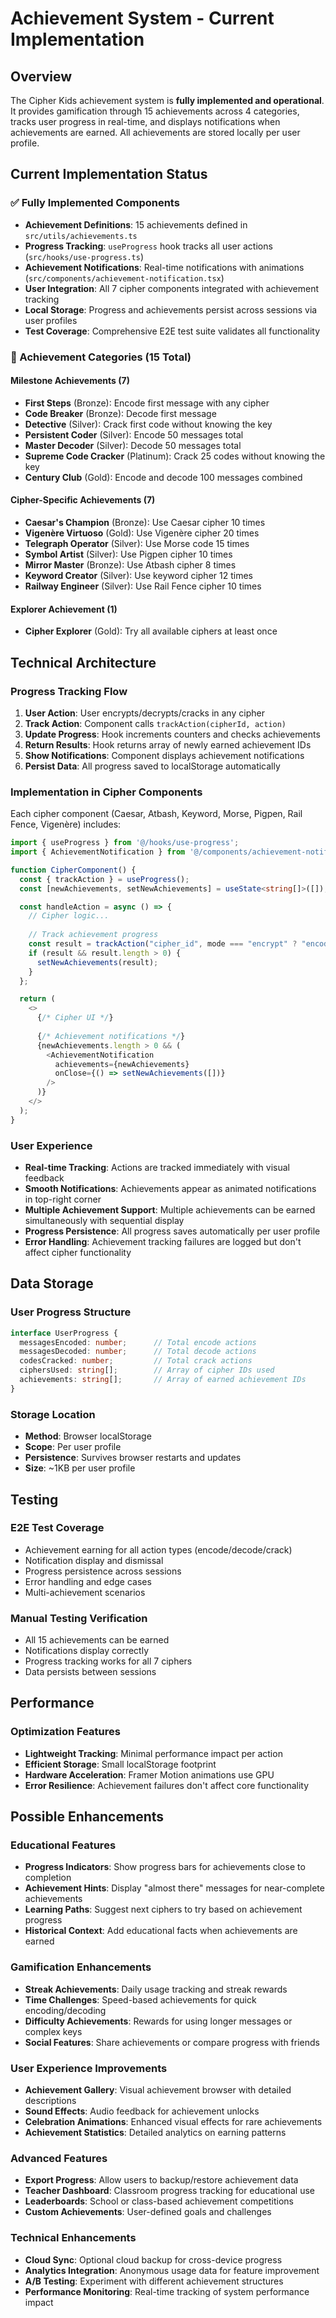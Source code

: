 # Achievement System - Current Implementation

## Overview

The Cipher Kids achievement system is **fully implemented and operational**. It provides gamification through 15 achievements across 4 categories, tracks user progress in real-time, and displays notifications when achievements are earned. All achievements are stored locally per user profile.

## Current Implementation Status

### ✅ Fully Implemented Components

- **Achievement Definitions**: 15 achievements defined in `src/utils/achievements.ts`
- **Progress Tracking**: `useProgress` hook tracks all user actions (`src/hooks/use-progress.ts`)
- **Achievement Notifications**: Real-time notifications with animations (`src/components/achievement-notification.tsx`)
- **User Integration**: All 7 cipher components integrated with achievement tracking
- **Local Storage**: Progress and achievements persist across sessions via user profiles
- **Test Coverage**: Comprehensive E2E test suite validates all functionality

### 🎯 Achievement Categories (15 Total)

#### Milestone Achievements (7)
- **First Steps** (Bronze): Encode first message with any cipher
- **Code Breaker** (Bronze): Decode first message  
- **Detective** (Silver): Crack first code without knowing the key
- **Persistent Coder** (Silver): Encode 50 messages total
- **Master Decoder** (Silver): Decode 50 messages total
- **Supreme Code Cracker** (Platinum): Crack 25 codes without knowing the key
- **Century Club** (Gold): Encode and decode 100 messages combined

#### Cipher-Specific Achievements (7)
- **Caesar's Champion** (Bronze): Use Caesar cipher 10 times
- **Vigenère Virtuoso** (Gold): Use Vigenère cipher 20 times
- **Telegraph Operator** (Silver): Use Morse code 15 times
- **Symbol Artist** (Silver): Use Pigpen cipher 10 times
- **Mirror Master** (Bronze): Use Atbash cipher 8 times
- **Keyword Creator** (Silver): Use keyword cipher 12 times
- **Railway Engineer** (Silver): Use Rail Fence cipher 10 times

#### Explorer Achievement (1)
- **Cipher Explorer** (Gold): Try all available ciphers at least once

## Technical Architecture

### Progress Tracking Flow

1. **User Action**: User encrypts/decrypts/cracks in any cipher
2. **Track Action**: Component calls `trackAction(cipherId, action)`
3. **Update Progress**: Hook increments counters and checks achievements
4. **Return Results**: Hook returns array of newly earned achievement IDs
5. **Show Notifications**: Component displays achievement notifications
6. **Persist Data**: All progress saved to localStorage automatically

### Implementation in Cipher Components

Each cipher component (Caesar, Atbash, Keyword, Morse, Pigpen, Rail Fence, Vigenère) includes:

```typescript
import { useProgress } from '@/hooks/use-progress';
import { AchievementNotification } from '@/components/achievement-notification';

function CipherComponent() {
  const { trackAction } = useProgress();
  const [newAchievements, setNewAchievements] = useState<string[]>([]);

  const handleAction = async () => {
    // Cipher logic...
    
    // Track achievement progress
    const result = trackAction("cipher_id", mode === "encrypt" ? "encode" : "decode");
    if (result && result.length > 0) {
      setNewAchievements(result);
    }
  };

  return (
    <>
      {/* Cipher UI */}
      
      {/* Achievement notifications */}
      {newAchievements.length > 0 && (
        <AchievementNotification
          achievements={newAchievements}
          onClose={() => setNewAchievements([])}
        />
      )}
    </>
  );
}
```

### User Experience

- **Real-time Tracking**: Actions are tracked immediately with visual feedback
- **Smooth Notifications**: Achievements appear as animated notifications in top-right corner
- **Multiple Achievement Support**: Multiple achievements can be earned simultaneously with sequential display
- **Progress Persistence**: All progress saves automatically per user profile
- **Error Handling**: Achievement tracking failures are logged but don't affect cipher functionality

## Data Storage

### User Progress Structure
```typescript
interface UserProgress {
  messagesEncoded: number;      // Total encode actions
  messagesDecoded: number;      // Total decode actions  
  codesCracked: number;         // Total crack actions
  ciphersUsed: string[];        // Array of cipher IDs used
  achievements: string[];       // Array of earned achievement IDs
}
```

### Storage Location
- **Method**: Browser localStorage
- **Scope**: Per user profile
- **Persistence**: Survives browser restarts and updates
- **Size**: ~1KB per user profile

## Testing

### E2E Test Coverage
- Achievement earning for all action types (encode/decode/crack)
- Notification display and dismissal
- Progress persistence across sessions
- Error handling and edge cases
- Multi-achievement scenarios

### Manual Testing Verification
- All 15 achievements can be earned
- Notifications display correctly
- Progress tracking works for all 7 ciphers
- Data persists between sessions

## Performance

### Optimization Features
- **Lightweight Tracking**: Minimal performance impact per action
- **Efficient Storage**: Small localStorage footprint
- **Hardware Acceleration**: Framer Motion animations use GPU
- **Error Resilience**: Achievement failures don't affect core functionality

## Possible Enhancements

### Educational Features
- **Progress Indicators**: Show progress bars for achievements close to completion
- **Achievement Hints**: Display "almost there" messages for near-complete achievements
- **Learning Paths**: Suggest next ciphers to try based on achievement progress
- **Historical Context**: Add educational facts when achievements are earned

### Gamification Enhancements
- **Streak Achievements**: Daily usage tracking and streak rewards
- **Time Challenges**: Speed-based achievements for quick encoding/decoding
- **Difficulty Achievements**: Rewards for using longer messages or complex keys
- **Social Features**: Share achievements or compare progress with friends

### User Experience Improvements
- **Achievement Gallery**: Visual achievement browser with detailed descriptions
- **Sound Effects**: Audio feedback for achievement unlocks
- **Celebration Animations**: Enhanced visual effects for rare achievements
- **Achievement Statistics**: Detailed analytics on earning patterns

### Advanced Features
- **Export Progress**: Allow users to backup/restore achievement data
- **Teacher Dashboard**: Classroom progress tracking for educational use
- **Leaderboards**: School or class-based achievement competitions
- **Custom Achievements**: User-defined goals and challenges

### Technical Enhancements
- **Cloud Sync**: Optional cloud backup for cross-device progress
- **Analytics Integration**: Anonymous usage data for feature improvement
- **A/B Testing**: Experiment with different achievement structures
- **Performance Monitoring**: Real-time tracking of system performance impact

